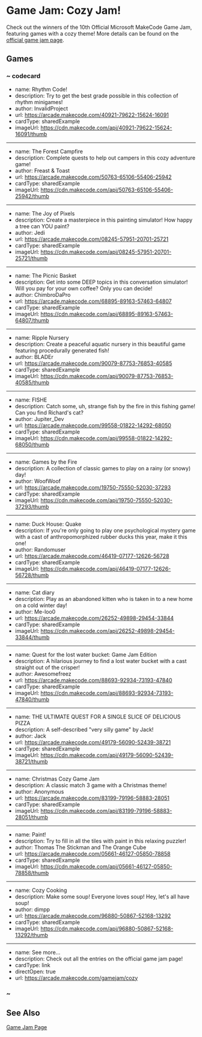 # Game Jam: Cozy Jam!
Check out the winners of the 10th Official Microsoft MakeCode Game Jam, featuring games with a cozy theme! More details can be found on the [official game jam page](https://arcade.makecode.com/gamejam/cozy).

## Games

### ~ codecard
* name: Rhythm Code!
* description: Try to get the best grade possible in this collection of rhythm minigames!
* author: InvalidProject
* url: https://arcade.makecode.com/40921-79622-15624-16091
* cardType: sharedExample
* imageUrl: https://cdn.makecode.com/api/40921-79622-15624-16091/thumb
---
* name: The Forest Campfire
* description: Complete quests to help out campers in this cozy adventure game!
* author: Freast & Toast
* url: https://arcade.makecode.com/50763-65106-55406-25942
* cardType: sharedExample
* imageUrl: https://cdn.makecode.com/api/50763-65106-55406-25942/thumb
---
* name: The Joy of Pixels
* description: Create a masterpiece in this painting simulator! How happy a tree can YOU paint?
* author: Jedi
* url: https://arcade.makecode.com/08245-57951-20701-25721
* cardType: sharedExample
* imageUrl: https://cdn.makecode.com/api/08245-57951-20701-25721/thumb
---
* name: The Picnic Basket
* description: Get into some DEEP topics in this conversation simulator! Will you pay for your own coffee? Only you can decide!
* author: ChimbroDaPro
* url: https://arcade.makecode.com/68895-89163-57463-64807
* cardType: sharedExample
* imageUrl: https://cdn.makecode.com/api/68895-89163-57463-64807/thumb
---
* name: Ripple Nursery
* description: Create a peaceful aquatic nursery in this beautiful game featuring procedurally generated fish!
* author: BLADEr
* url: https://arcade.makecode.com/90079-87753-76853-40585
* cardType: sharedExample
* imageUrl: https://cdn.makecode.com/api/90079-87753-76853-40585/thumb
---
* name: FISHE
* description: Catch some, uh, strange fish by the fire in this fishing game! Can you find Richard's cat?
* author: Jupiter_Dev
* url: https://arcade.makecode.com/99558-01822-14292-68050
* cardType: sharedExample
* imageUrl: https://cdn.makecode.com/api/99558-01822-14292-68050/thumb
---
* name: Games by the Fire
* description: A collection of classic games to play on a rainy (or snowy) day!
* author: WoofWoof
* url: https://arcade.makecode.com/19750-75550-52030-37293
* cardType: sharedExample
* imageUrl: https://cdn.makecode.com/api/19750-75550-52030-37293/thumb
---
* name: Duck House: Quake
* description: If you're only going to play one psychological mystery game with a cast of anthropomorphized rubber ducks this year, make it this one!
* author: Randomuser
* url: https://arcade.makecode.com/46419-07177-12626-56728
* cardType: sharedExample
* imageUrl: https://cdn.makecode.com/api/46419-07177-12626-56728/thumb
---
* name: Cat diary
* description: Play as an abandoned kitten who is taken in to a new home on a cold winter day!
* author: Me-loo0
* url: https://arcade.makecode.com/26252-49898-29454-33844
* cardType: sharedExample
* imageUrl: https://cdn.makecode.com/api/26252-49898-29454-33844/thumb
---
* name: Quest for the lost water bucket: Game Jam Edition
* description: A hilarious journey to find a lost water bucket with a cast straight out of the crisper!
* author: Awesomefreez
* url: https://arcade.makecode.com/88693-92934-73193-47840
* cardType: sharedExample
* imageUrl: https://cdn.makecode.com/api/88693-92934-73193-47840/thumb
---
* name: THE ULTIMATE QUEST FOR A SINGLE SLICE OF DELICIOUS PIZZA
* description: A self-described "very silly game" by Jack!
* author: Jack
* url: https://arcade.makecode.com/49179-56090-52439-38721
* cardType: sharedExample
* imageUrl: https://cdn.makecode.com/api/49179-56090-52439-38721/thumb
---
* name: Christmas Cozy Game Jam 
* description: A classic match 3 game with a Christmas theme!
* author: Anonymous
* url: https://arcade.makecode.com/83199-79196-58883-28051
* cardType: sharedExample
* imageUrl: https://cdn.makecode.com/api/83199-79196-58883-28051/thumb
---
* name: Paint!
* description: Try to fill in all the tiles with paint in this relaxing puzzler!
* author: Thomas The Stickman and The Orange Cube
* url: https://arcade.makecode.com/05661-46127-05850-78858
* cardType: sharedExample
* imageUrl: https://cdn.makecode.com/api/05661-46127-05850-78858/thumb
---
* name: Cozy Cooking
* description: Make some soup! Everyone loves soup! Hey, let's all have soup!
* author: dimpp
* url: https://arcade.makecode.com/96880-50867-52168-13292
* cardType: sharedExample
* imageUrl: https://cdn.makecode.com/api/96880-50867-52168-13292/thumb
---
* name: See more...
* description: Check out all the entries on the official game jam page!
* cardType: link
* directOpen: true
* url: https://arcade.makecode.com/gamejam/cozy

### ~

## See Also

[Game Jam Page](https://arcade.makecode.com/gamejam/cozy)
